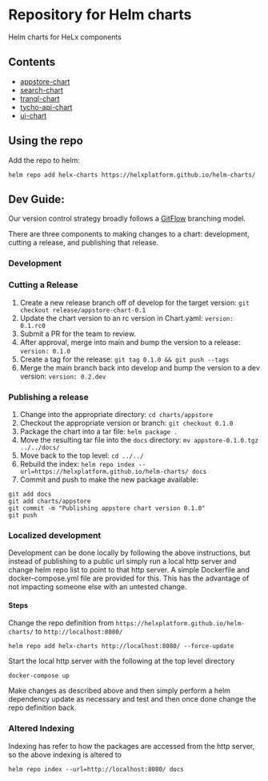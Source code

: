 # Repository for Helm charts

Helm charts for HeLx components

## Contents

* [appstore-chart](https://github.com/helxplatform/appstore-chart)
* [search-chart](https://github.com/helxplatform/search-chart)
* [tranql-chart](https://github.com/helxplatform/tranql-chart)
* [tycho-api-chart](https://github.com/helxplatform/tycho-api-chart)
* [ui-chart](https://github.com/helxplatform/ui-chart)

## Using the repo

Add the repo to helm:

```
helm repo add helx-charts https://helxplatform.github.io/helm-charts/
```

## Dev Guide:
Our version control strategy broadly follows a [GitFlow](https://nvie.com/posts/a-successful-git-branching-model/) branching model. 

There are three components to making changes to a chart: development, cutting a release, and publishing that release.

###  Development

### Cutting a Release

1. Create a new release branch off of develop for the target version: `git checkout release/appstore-chart-0.1`
2. Update the chart version to an rc version in Chart.yaml: `version: 0.1.rc0`
3. Submit a PR for the team to review. 
4. After approval, merge into main and bump the version to a release: `version: 0.1.0`
5. Create a tag for the release: `git tag 0.1.0 && git push --tags`
6. Merge the main branch back into develop and bump the version to a dev version: `version: 0.2.dev`

### Publishing a release

1. Change into the appropriate directory: `cd charts/appstore`
2. Checkout the appropriate version or branch: `git checkout 0.1.0` 
3. Package the chart into a tar file: `helm package .`
4. Move the resulting tar file into the `docs` directory: `mv appstore-0.1.0.tgz ../../docs/`
5. Move back to the top level: `cd ../../`
6. Rebuild the index: `helm repo index --url=https://helxplatform.github.io/helm-charts/ docs`
7. Commit and push to make the new package available: 
 ```
git add docs
git add charts/appstore
git commit -m "Publishing appstore chart version 0.1.0"
git push
```

### Localized development

Development can be done locally by following the above instructions, but instead of publishing to a public url
simply run a local http server and change helm repo list to point to that http server.  A simple Dockerfile
and docker-compose.yml file are provided for this.  This has the advantage of not impacting someone else with
an untested change.

#### Steps

Change the repo definition from `https://helxplatform.github.io/helm-charts/` to `http://localhost:8080/`

    helm repo add helx-charts http://localhost:8080/ --force-update

Start the local http server with the following at the top level directory

    docker-compose up

Make changes as described above and then simply perform a helm dependency update as necessary and test and
then once done change the repo definition back.

### Altered Indexing

Indexing has refer to how the packages are accessed from the http server, so the above indexing is altered to

    helm repo index --url=http://localhost:8080/ docs

